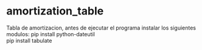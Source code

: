 # amortization_table
Tabla de amortizacion, antes de ejecutar el programa instalar los siguientes modulos:
pip install python-dateutil  
pip install tabulate
